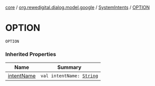 [core](../../index.md) / [org.rewedigital.dialog.model.google](../index.md) / [SystemIntents](index.md) / [OPTION](./-o-p-t-i-o-n.md)

# OPTION

`OPTION`

### Inherited Properties

| Name | Summary |
|---|---|
| [intentName](intent-name.md) | `val intentName: `[`String`](https://kotlinlang.org/api/latest/jvm/stdlib/kotlin/-string/index.html) |
